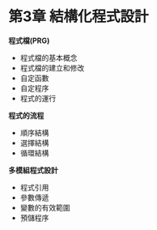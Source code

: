 # 第3章 結構化程式設計

**程式檔\(PRG\)** 

* 程式檔的基本概念
* 程式檔的建立和修改 
* 自定函數 
* 自定程序 
* 程式的運行

**程式的流程**

* 順序結構 
* 選擇結構 
* 循環結構

**多模組程式設計**

* 程式引用 
* 參數傳遞 
* 變數的有效範圍 
* 預儲程序

